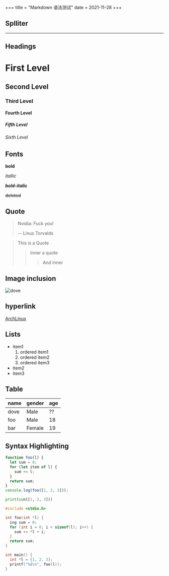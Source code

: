 +++
title = "Markdown 语法测试"
date = 2021-11-28
+++

## Splliter

--------

## Headings

# First Level

## Second Level

### Third Level

#### Fourth Level

##### Fifth Level

###### Sixth Level

## Fonts

**bold**

*itallic*

***bold-italic*** 

~~deleted~~

## Quote

> Nvidia: Fuck you!
>
> -- Linus Torvalds

> This is a Quote
>> Inner a quote
>>> And inner

## Image inclusion

![dove](/favicon.png)

## hyperlink

[ArchLinux](https://archlinux.org)

## Lists

- item1
  1. ordered item1
  2. ordered item2
  3. ordered item3
- item2
- item3

## Table

| name | gender | age |
| ---- | ------ | --- |
| dove | Male   | ??  |
| foo  | Male   | 18  |
| bar  | Female | 19  |

## Syntax Highlighting

```js
function foo(l) {
  let sum = 0;
  for (let item of l) {
    sum += l;
  }
  return sum;
}
console.log(foo([1, 2, 3]));
```

```python
print(sum([1, 2, 3]))
```

```c
#include <stdio.h>

int foo(int *l) {
  ing sum = 0;
  for (int i = 0; i < sizeof(l); i++) {
    sum += *l + i;
  }
  return sum;
}

int main() {
  int *l = {1, 2, 3};
  printf("%d\n", foo(l));
}
```

